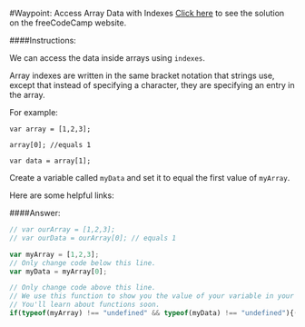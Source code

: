 #Waypoint: Access Array Data with Indexes
<a href="http://freecodecamp.com/challenges/Waypoint:%20Access%20Array%20Data%20with%20Indexes?solution=%2F%2F%20var%20ourArray%20%3D%20%5B1%2C2%2C3%5D%3B%0A%2F%2F%20var%20ourData%20%3D%20ourArray%5B0%5D%3B%20%2F%2F%20equals%201%0A%0Avar%20myArray%20%3D%20%5B1%2C2%2C3%5D%3B%0A%2F%2F%20Only%20change%20code%20below%20this%20line.%0Avar%20myData%20%3D%20myArray%5B0%5D%3B%0A%0A%2F%2F%20Only%20change%20code%20above%20this%20line.%0A%2F%2F%20We%20use%20this%20function%20to%20show%20you%20the%20value%20of%20your%20variable%20in%20your%20output%20box.%0A%2F%2F%20You%27ll%20learn%20about%20functions%20soon.%0Aif(typeof(myArray)%20!%3D%3D%20%22undefined%22%20%26%26%20typeof(myData)%20!%3D%3D%20%22undefined%22)%7B(function(y%2Cz)%7Breturn%20%27myArray%20%3D%20%27%20%2B%20JSON.stringify(y)%20%2B%20%27%2C%20myData%20%3D%20%27%20%2B%20JSON.stringify(z)%3B%7D)(myArray%2C%20myData)%3B%7D%0A" target="_blank">Click here</a> to see the solution on the freeCodeCamp website.


####Instructions:
<p class="wrappable negative-10">We can access the data inside arrays using <code>indexes</code>.</p><p class="wrappable negative-10">Array indexes are written in the same bracket notation that strings use, except that instead of specifying a character, they are specifying an entry in the array.</p><p class="wrappable negative-10">For example:</p><p class="wrappable negative-10"><code>var array = [1,2,3];</code></p><p class="wrappable negative-10"><code>array[0]; //equals 1</code></p><p class="wrappable negative-10"><code>var data = array[1];</code></p><p class="wrappable negative-10">Create a variable called <code>myData</code> and set it to equal the first value of <code>myArray</code>.</p><div class="negative-bottom-margin-30"><div id="MDN-links"><p class="negative-10">Here are some helpful links:</p></div></div>


####Answer:
```javascript
// var ourArray = [1,2,3];
// var ourData = ourArray[0]; // equals 1

var myArray = [1,2,3];
// Only change code below this line.
var myData = myArray[0];

// Only change code above this line.
// We use this function to show you the value of your variable in your output box.
// You'll learn about functions soon.
if(typeof(myArray) !== "undefined" && typeof(myData) !== "undefined"){(function(y,z){return 'myArray = ' + JSON.stringify(y) + ', myData = ' + JSON.stringify(z);})(myArray, myData);}

```